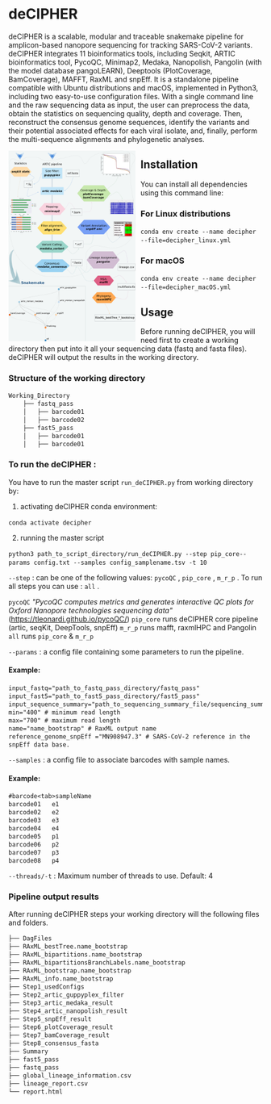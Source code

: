 # deCIPHER

deCIPHER is a  scalable, modular and traceable snakemake pipeline for amplicon-based nanopore sequencing for tracking SARS-CoV-2 variants.
deCIPHER integrates 11 bioinformatics tools, including Seqkit, ARTIC bioinformatics tool, PycoQC, Minimap2, Medaka, Nanopolish, Pangolin (with the model database pangoLEARN), Deeptools (PlotCoverage, BamCoverage), MAFFT, RaxML and snpEff. It is a standalone pipeline compatible with Ubuntu distributions and macOS, implemented in Python3, including two easy-to-use configuration files. With a single command line and the raw sequencing data as input, the user can preprocess the data, obtain the statistics on sequencing quality, depth and coverage. Then, reconstruct the consensus genome sequences, identify the variants and their potential associated effects for each viral isolate, and, finally, perform the multi-sequence alignments and phylogenetic analyses.

<p align="center">
<img src="images/pipeline_fig.png"
     width="50%"
     height="50%" 
     alt="deCIPHER"
     style="float: left; margin-right: 10px;" />
</p>

## Installation
You can install all dependencies using this command line:
### For Linux distributions
`conda env create --name decipher --file=decipher_linux.yml`
### For macOS 
`conda env create --name decipher --file=decipher_macOS.yml`

## Usage
Before running deCIPHER, you will need first to create a working directory then put into it all your sequencing data (fastq and fasta files). deCIPHER will output the results in the working directory. 

### Structure of the working directory

	Working_Directory
		├── fastq_pass
		│   ├── barcode01
		│   ├── barcode02
		├── fast5_pass
		│   ├── barcode01
		│   ├── barcode01

### To run the deCIPHER :

You have to run the master script `run_deCIPHER.py` from working directory by:
1) activating deCIPHER conda environment:

`conda activate decipher`

2) running the master script

`python3 path_to_script_directory/run_deCIPHER.py --step pip_core--params config.txt --samples config_samplename.tsv -t 10`

`--step` : can be one of the following values: `pycoQC` , `pip_core` , `m_r_p` . To run all steps you can use : `all` .

`pycoQC` *"PycoQC computes metrics and generates interactive QC plots for Oxford Nanopore technologies sequencing data"* (https://tleonardi.github.io/pycoQC/)
`pip_core`  runs deCIPHER core pipeline (artic, seqKit, DeepTools, snpEff)
 `m_r_p` runs mafft, raxmlHPC and Pangolin
`all` runs `pip_core` & `m_r_p`


`--params` : a config file containing some parameters to run the pipeline.
#### Example:

	input_fastq="path_to_fastq_pass_directory/fastq_pass"
	input_fast5="path_to_fast5_pass_directory/fast5_pass"
	input_sequence_summary="path_to_sequencing_summary_file/sequencing_summary_xxx.txt"
	min="400" # minimum read length
	max="700" # maximum read length
	name="name_bootstrap" # RaxML output name
	reference_genome_snpEff ="MN908947.3" # SARS-CoV-2 reference in the snpEff data base.

`--samples` : a config file to associate barcodes with sample names. 
#### Example:

	#barcode<tab>sampleName
	barcode01	e1
	barcode02	e2
	barcode03	e3
	barcode04	e4
	barcode05	p1
	barcode06	p2
	barcode07	p3
	barcode08	p4

`--threads/-t` : Maximum number of threads to use. Default: 4

### Pipeline output results

After running deCIPHER steps your working directory will the following files and folders.

	├── DagFiles
	├── RAxML_bestTree.name_bootstrap
	├── RAxML_bipartitions.name_bootstrap
	├── RAxML_bipartitionsBranchLabels.name_bootstrap
	├── RAxML_bootstrap.name_bootstrap
	├── RAxML_info.name_bootstrap
	├── Step1_usedConfigs
	├── Step2_artic_guppyplex_filter
	├── Step3_artic_medaka_result
	├── Step4_artic_nanopolish_result
	├── Step5_snpEff_result
	├── Step6_plotCoverage_result
	├── Step7_bamCoverage_result
	├── Step8_consensus_fasta
	├── Summary
	├── fast5_pass
	├── fastq_pass
	├── global_lineage_information.csv
	├── lineage_report.csv
	└── report.html
